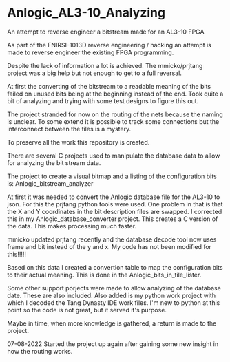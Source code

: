 # Anlogic_AL3-10_Analyzing
An attempt to reverse engineer a bitstream made for an AL3-10 FPGA

As part of the FNIRSI-1013D reverse engineering / hacking an attempt is made to reverse engineer the existing FPGA programming.

Despite the lack of information a lot is achieved. The mmicko/prjtang project was a big help but not enough to get to a full reversal.

At first the converting of the bitstream to a readable meaning of the bits failed on unused bits being at the beginning instead of the end. Took quite a bit of analyzing and trying with some test designs to figure this out.

The project stranded for now on the routing of the nets because the naming is unclear. To some extend it is possible to track some connections but the interconnect between the tiles is a mystery.

To preserve all the work this repository is created.

There are several C projects used to manipulate the database data to allow for analyzing the bit stream data.

The project to create a visual bitmap and a listing of the configuration bits is: Anlogic_bitstream_analyzer

At first it was needed to convert the Anlogic database file for the AL3-10 to json. For this the prjtang python tools were used. One problem in that is that the X and Y coordinates in the bit description files are swapped. I corrected this in my Anlogic_database_converter project. This creates a C version of the data. This makes processing much faster.

mmicko updated prjtang recently and the database decode tool now uses frame and bit instead of the y and x. My code has not been modified for this!!!!!

Based on this data I created a convertion table to map the configuration bits to their actual meaning. This is done in the Anlogic_bits_in_tile_lister.

Some other support porjects were made to allow analyzing of the database date. These are also included. Also added is my python work project with which I decoded the Tang Dynasty IDE work files. I'm new to python at this point so the code is not great, but it served it's purpose.

Maybe in time, when more knowledge is gathered, a return is made to the project.


07-08-2022
Started the project up again after gaining some new insight in how the routing works.
